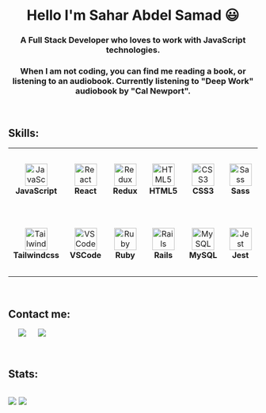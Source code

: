 <h1 align="center">Hello I'm Sahar Abdel Samad 😃</h1>
<h3 align="center">
  A Full Stack Developer who
    loves to work with JavaScript technologies.
</h3>
<h3 align="center">
  When I am not coding, you can find me reading a book, or listening to an audiobook. Currently listening to "Deep Work" audiobook by "Cal Newport".
</h3>
<br>

<h2>Skills:</h2>
<table>
  <tr>
    <td align="center" height="130" width="130">
      <img
        src="https://cdn.jsdelivr.net/gh/devicons/devicon/icons/javascript/javascript-plain.svg"
        width="45"
        height="45"
        alt="JavaScript"
      />
      <br /><strong>JavaScript</strong>
    </td>
    <td align="center" height="130" width="130">
      <img
        src="https://cdn.jsdelivr.net/gh/devicons/devicon/icons/react/react-original.svg"
        width="45"
        height="45"
        alt="React"
      />
      <br /><strong>React</strong>
    </td>
    <td align="center" height="130" width="130">
      <img
        src="https://cdn.jsdelivr.net/gh/devicons/devicon/icons/redux/redux-original.svg"
        width="45"
        height="45"
        alt="Redux"
      />
      <br /><strong>Redux</strong>
    </td>
    <td align="center" height="130" width="130">
      <img
        src="https://cdn.jsdelivr.net/gh/devicons/devicon/icons/html5/html5-plain.svg"
        width="45"
        height="45"
        alt="HTML5"
      />
      <br /><strong>HTML5</strong>
    </td>
    <td align="center" height="130" width="130">
      <img
        src="https://cdn.jsdelivr.net/gh/devicons/devicon/icons/css3/css3-plain.svg"
        width="45"
        height="45"
        alt="CSS3"
      />
      <br /><strong>CSS3</strong>
    </td>
    <td align="center" height="130" width="130">
      <img
        src="https://cdn.jsdelivr.net/gh/devicons/devicon/icons/sass/sass-original.svg"
        width="45"
        height="45"
        alt="Sass"
      />
      <br /><strong>Sass</strong>
    </td>
    </tr>
    <tr>
    <td align="center" height="130" width="130">
      <img
        src="https://cdn.jsdelivr.net/gh/devicons/devicon/icons/tailwindcss/tailwindcss-plain.svg"
        width="45"
        height="45"
        alt="Tailwindcss"
      />
      <br /><strong>Tailwindcss</strong>
    </td>
    <td align="center" height="130" width="130">
      <img
        src="https://cdn.jsdelivr.net/gh/devicons/devicon/icons/vscode/vscode-original.svg"
        width="45"
        height="45"
        alt="VSCode"
      />
      <br /><strong>VSCode</strong>
    </td>
    <td align="center" height="130" width="130">
      <img
        src="https://cdn.jsdelivr.net/gh/devicons/devicon/icons/ruby/ruby-original.svg"
        width="45"
        height="45"
        alt="Ruby"
      />
      <br /><strong>Ruby</strong>
    </td>
    <td align="center" height="130" width="130">
      <img
        src="https://cdn.jsdelivr.net/gh/devicons/devicon/icons/rails/rails-plain.svg"
        width="45"
        height="45"
        alt="Rails"
      />
      <br /><strong>Rails</strong>
    </td>
    <td align="center" height="130" width="130">
      <img
        src="https://cdn.jsdelivr.net/gh/devicons/devicon/icons/mysql/mysql-original.svg"
        width="45"
        height="45"
        alt="MySQL"
      />
      <br /><strong>MySQL</strong>
    </td>
    <td align="center" height="130" width="130">
      <img
        src="https://cdn.jsdelivr.net/gh/devicons/devicon/icons/jest/jest-plain.svg"
        width="45"
        height="45"
        alt="Jest"
      />
      <br /><strong>Jest</strong>
    </td>
  </tr>
</table>
<br>

<h2>Contact me:</h2>
<p>
  <a style="margin-left: 20px" target="_blank"
    href="https://www.linkedin.com/in/sahar-abdel-samad/"><img
    src="https://img.shields.io/badge/-LinkedIn-0077b5?style=for-the-badge&logo=LinkedIn&logoColor=white"></img></a>
  <a style="margin-left: 20px" target="_blank"
    href="mailto:sahar.abdelsamad@gmail.com"><img
    src="https://img.shields.io/badge/-Gmail-D14836?style=for-the-badge&logo=Gmail&logoColor=white"></img></a>
</p>
<br>


<h2>Stats:<h2>
<img
src="https://github-readme-stats.vercel.app/api?username=Sahar-AbdelSamad&show_icons=true&theme=dark&&hide_border=true"
/>
<img
src="https://github-readme-stats.vercel.app/api/top-langs/?username=Sahar-AbdelSamad&layout=compact&langs_count=7&theme=dark&&hide_border=true&card_width=445px"
/>
